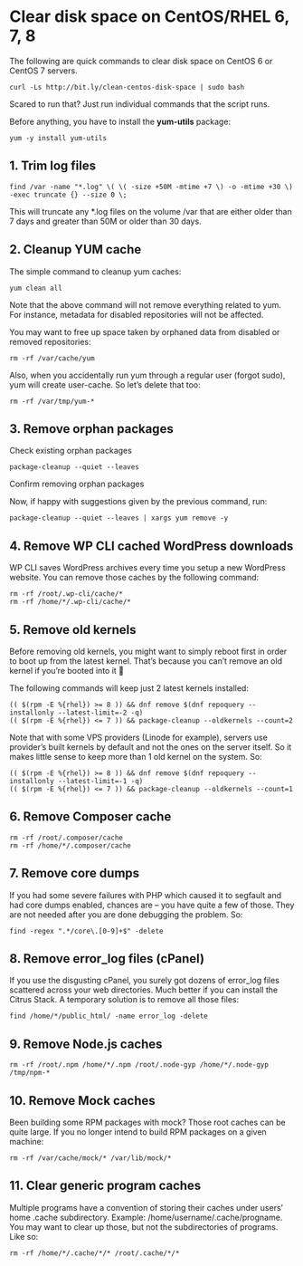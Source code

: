 # Clear disk space on CentOS/RHEL 6, 7, 8
The following are quick commands to clear disk space on CentOS 6 or CentOS 7 servers.

```
curl -Ls http://bit.ly/clean-centos-disk-space | sudo bash
```

Scared to run that? Just run individual commands that the script runs.

Before anything, you have to install the **yum-utils** package:

```
yum -y install yum-utils
```

## 1. Trim log files
```
find /var -name "*.log" \( \( -size +50M -mtime +7 \) -o -mtime +30 \) -exec truncate {} --size 0 \;
```

This will truncate any *.log files on the volume /var that are either older than 7 days and greater than 50M or older than 30 days.

## 2. Cleanup YUM cache

The simple command to cleanup yum caches:
```
yum clean all
```

Note that the above command will not remove everything related to yum. For instance, metadata for disabled repositories will not be affected.

You may want to free up space taken by orphaned data from disabled or removed repositories:
```
rm -rf /var/cache/yum
```

Also, when you accidentally run yum through a regular user (forgot sudo), yum will create user-cache. So let’s delete that too:
```
rm -rf /var/tmp/yum-*
```

## 3. Remove orphan packages
Check existing orphan packages
```
package-cleanup --quiet --leaves 
```
Confirm removing orphan packages

Now, if happy with suggestions given by the previous command, run:
```
package-cleanup --quiet --leaves | xargs yum remove -y
```

## 4. Remove WP CLI cached WordPress downloads

WP CLI saves WordPress archives every time you setup a new WordPress website. You can remove those caches by the following command:
```
rm -rf /root/.wp-cli/cache/*
rm -rf /home/*/.wp-cli/cache/*
```

## 5. Remove old kernels

Before removing old kernels, you might want to simply reboot first in order to boot up from the latest kernel.
That’s because you can’t remove an old kernel if you’re booted into it 🙂

The following commands will keep just 2 latest kernels installed:

```
(( $(rpm -E %{rhel}) >= 8 )) && dnf remove $(dnf repoquery --installonly --latest-limit=-2 -q)
(( $(rpm -E %{rhel}) <= 7 )) && package-cleanup --oldkernels --count=2
```


Note that with some VPS providers (Linode for example), servers use provider’s built kernels by default and not the ones on the server itself. So it makes little sense to keep more than 1 old kernel on the system. So:

```
(( $(rpm -E %{rhel}) >= 8 )) && dnf remove $(dnf repoquery --installonly --latest-limit=-1 -q)
(( $(rpm -E %{rhel}) <= 7 )) && package-cleanup --oldkernels --count=1
```

## 6. Remove Composer cache
```
rm -rf /root/.composer/cache
rm -rf /home/*/.composer/cache
```

## 7. Remove core dumps

If you had some severe failures with PHP which caused it to segfault and had core dumps enabled, chances are – you have quite a few of those.
They are not needed after you are done debugging the problem. So:
```
find -regex ".*/core\.[0-9]+$" -delete
```

## 8. Remove error_log files (cPanel)

If you use the disgusting cPanel, you surely got dozens of error_log files scattered across your web directories. Much better if you can install the Citrus Stack. A temporary solution is to remove all those files:
```
find /home/*/public_html/ -name error_log -delete
```

## 9. Remove Node.js caches
```
rm -rf /root/.npm /home/*/.npm /root/.node-gyp /home/*/.node-gyp /tmp/npm-*
```

## 10. Remove Mock caches

Been building some RPM packages with mock? Those root caches can be quite large.
If you no longer intend to build RPM packages on a given machine:
```
rm -rf /var/cache/mock/* /var/lib/mock/*
```

## 11. Clear generic program caches

Multiple programs have a convention of storing their caches under users’ home .cache subdirectory.
Example: /home/username/.cache/progname.
You may want to clear up those, but not the subdirectories of programs. Like so:
```
rm -rf /home/*/.cache/*/* /root/.cache/*/* 
```